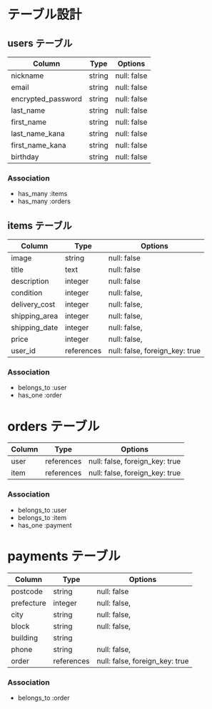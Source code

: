 # テーブル設計

## users テーブル

| Column             | Type   | Options     |
| ------------------ | ------ | ----------- |
| nickname           | string | null: false |
| email              | string | null: false |
| encrypted_password | string | null: false |
| last_name          | string | null: false |
| first_name         | string | null: false |
| last_name_kana     | string | null: false |
| first_name_kana    | string | null: false |
| birthday           | string | null: false |


### Association

- has_many :items
- has_many :orders

## items テーブル

| Column        | Type       | Options                        |
| ------------- | ---------- | -----------                    |
| image         | string     | null: false                    |
| title         | text       | null: false                    |
| description   | integer    | null: false                    |
| condition     | integer    | null: false,                   |
| delivery_cost | integer    | null: false,                   |
| shipping_area | integer    | null: false,                   |
| shipping_date | integer    | null: false,                   |
| price         | integer    | null: false,                   |
| user_id       | references | null: false, foreign_key: true |

### Association

- belongs_to :user
- has_one :order

# orders テーブル

| Column | Type       | Options                        |
| ------ | ---------- | ------------------------------ |
| user   | references | null: false, foreign_key: true |
| item   | references | null: false, foreign_key: true |

### Association

- belongs_to :user
- belongs_to :item
- has_one :payment

# payments テーブル

| Column     | Type       | Options                        |
| ---------- | ---------- | ------------------------------ |
| postcode   | string     | null: false                    |
| prefecture | integer    | null: false,                   |
| city       | string     | null: false,                   |
| block      | string     | null: false,                   |
| building   | string     |                                |
| phone      | string     | null: false,                   |
| order      | references | null: false, foreign_key: true |

### Association

- belongs_to :order